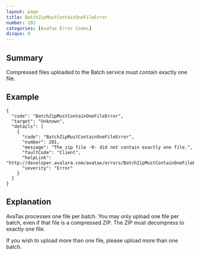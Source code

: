 ```yaml
---
layout: page
title: BatchZipMustContainOneFileError
number: 201
categories: [AvaTax Error Codes]
disqus: 0
---
```


## Summary

Compressed files uploaded to the Batch service must contain exactly one file.

## Example

    {
      "code": "BatchZipMustContainOneFileError",
      "target": "Unknown",
      "details": [
        {
          "code": "BatchZipMustContainOneFileError",
          "number": 201,
          "message": "The zip file -0- did not contain exactly one file.",
          "faultCode": "Client",
          "helpLink": "http://developer.avalara.com/avatax/errors/BatchZipMustContainOneFileError",
          "severity": "Error"
        }
      ]
    }

## Explanation

AvaTax processes one file per batch.  You may only upload one file per batch, even if that file is a compressed ZIP.  The ZIP must decompress to exactly one file.

If you wish to upload more than one file, please upload more than one batch.
